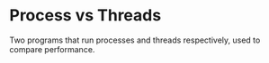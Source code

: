 # Process vs Threads

Two programs that run processes and threads respectively, used to compare performance. 
